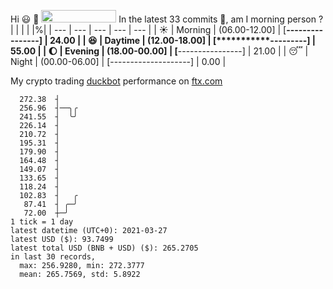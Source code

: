 Hi :smiley: :wave: <img src="https://jojoee.jojoee.com/api/utcnow" width="120" height="20">
In the latest 33 commits :bug:, am I morning person ? 
| | | | |%|
| --- | --- | --- | --- | --- |
| :sunny: | Morning | (06.00-12.00] | [****----------------] | 24.00 |
| :satisfied: | Daytime | (12.00-18.00] | [***********---------] | 55.00 |
| :moon: | Evening | (18.00-00.00] | [****----------------] | 21.00 |
| :sleeping: | Night | (00.00-06.00] | [--------------------] | 0.00 |

My crypto trading [duckbot](https://github.com/jojoee/duckbot) performance on [ftx.com](https://ftx.com/#a=13144711)
```
  272.38  ┤
  256.96  ┤──╮╭
  241.55  ┤  ╰╯
  226.14  ┤
  210.72  ┤
  195.31  ┤
  179.90  ┤
  164.48  ┤
  149.07  ┤
  133.65  ┤
  118.24  ┤
  102.83  ┤   ╭
   87.41  ┤ ╭─╯
   72.00  ┼─╯
1 tick = 1 day
latest datetime (UTC+0): 2021-03-27
latest USD ($): 93.7499
latest total USD (BNB + USD) ($): 265.2705
in last 30 records,
  max: 256.9280, min: 272.3777
  mean: 265.7569, std: 5.8922
``` 

